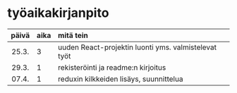 
# työaikakirjanpito

| päivä | aika | mitä tein  |
| :----:|:-----| :-----|
| 25.3. | 3    | uuden React-projektin luonti yms. valmistelevat työt |
| 29.3. | 1    | rekisteröinti ja readme:n kirjoitus |
| 07.4. | 1    | reduxin kilkkeiden lisäys, suunnittelua | 